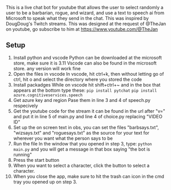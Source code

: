 This is a live chat bot for youtube that allows the user to select randomly a user to be a barbarian, rogue, and wizard, and use a text to speech ai from Microsoft to speak what they send in the chat. This was inspired by DougDoug's Twitch streams. This was designed at the request of @TheJan on youtube, go subscribe to him at https://www.youtube.com/@TheJan

## Setup

1. Install python and vscode 
    Python can be downloaded at the microsoft store, make sure it is 3.11
    Vscode can also be found in the microsoft store. any version will work fine
2. Open the files in vscode
    In vscode, hit ctrl+k, then without letting go of ctrl, hit o and select the directory where you stored the code
3. Install packadges
    While on vscode hit shift+ctrl+~ and in the box that appears at the bottom type these:
    `pip install pytchat`
    `pip install azure.cognitiveservices.speech`
4. Get azure key and region
    Pase them in line 3 and 4 of speech.py respecively
5. Get the youtube code for the stream 
    it can be found in the url after "v=" and put it in line 5 of main.py and line 4 of choice.py replacing "VIDEO ID"
6. Set up the on screen text
    in obs, you can set the files "barbsays.txt", "wizsays.txt" and "roguesays.txt" as the source for your text for wherever you want what the person says to be
7. Run the file
    In the window that you opened in step 3, type:
    `python main.py` and you will get a message in that box saying "the bot is running"
8. Press the start button 
9. When you want to select a character, click the button to select a character. 
10. When you close the app, make sure to hit the trash can icon in the cmd tray you opened up on step 3.

